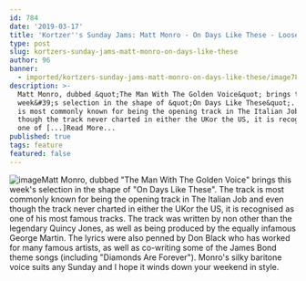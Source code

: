 ```yaml
---
id: 784
date: '2019-03-17'
title: 'Kortzer''s Sunday Jams: Matt Monro - On Days Like These - Loose Lips'
type: post
slug: kortzers-sunday-jams-matt-monro-on-days-like-these
author: 96
banner:
  - imported/kortzers-sunday-jams-matt-monro-on-days-like-these/image784.jpeg
description: >-
  Matt Monro, dubbed &quot;The Man With The Golden Voice&quot; brings this
  week&#39;s selection in the shape of &quot;On Days Like These&quot;. The track
  is most commonly known for being the opening track in The Italian Job and even
  though the track never charted in either the UKor the US, it is recognised as
  one of [...]Read More...
published: true
tags: feature
featured: false
---
```

![image](../imported/kortzers-sunday-jams-matt-monro-on-days-like-these/image784.jpeg)Matt Monro, dubbed "The Man With The Golden Voice" brings this week's selection in the shape of "On Days Like These". The track is most commonly known for being the opening track in The Italian Job and even though the track never charted in either the UKor the US, it is recognised as one of his most famous tracks. The track was written by non other than the legendary Quincy Jones, as well as being produced by the equally infamous George Martin. The lyrics were also penned by Don Black who has worked for many famous artists, as well as co-writing some of the James Bond theme songs (including "Diamonds Are Forever"). Monro's silky baritone voice suits any Sunday and I hope it winds down your weekend in style.